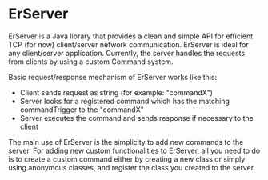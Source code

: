 # ErServer
ErServer is a Java library that provides a clean and simple API for efficient TCP (for now) client/server network communication. 
ErServer is ideal for any client/server application. Currently, the server handles the requests from clients by using a custom Command system. 

Basic request/response mechanism of ErServer works like this:
- Client sends request as string (for example: "commandX")
- Server looks for a registered command which has the matching commandTrigger to the "commandX"
- Server executes the command and sends response if necessary to the client

The main use of ErServer is the simplicity to add new commands to the server. For adding new custom functionalities to ErServer, all you need to do is to create a custom command either by creating a new class or simply using anonymous classes, and register the class you created to the server.
